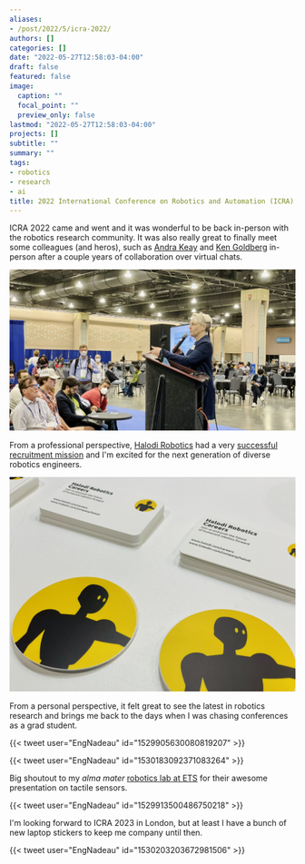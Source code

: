 ```yaml
---
aliases:
- /post/2022/5/icra-2022/
authors: []
categories: []
date: "2022-05-27T12:58:03-04:00"
draft: false
featured: false
image:
  caption: ""
  focal_point: ""
  preview_only: false
lastmod: "2022-05-27T12:58:03-04:00"
projects: []
subtitle: ""
summary: ""
tags:
- robotics
- research
- ai
title: 2022 International Conference on Robotics and Automation (ICRA) Recap
---
```


ICRA 2022 came and went and it was wonderful to be back in-person with the robotics research community.
It was also really great to finally meet some colleagues (and heros), such as [Andra Keay](https://www.linkedin.com/in/andra-keay/) and [Ken Goldberg](https://twitter.com/Ken_Goldberg) in-person after a couple years of collaboration over virtual chats.

![Andra Keay presenting startup insights.](./IMG_7477.JPEG)

From a professional perspective, [Halodi Robotics](https://www.halodi.com/) had a very [successful recruitment mission](https://www.halodi.com/careers) and I'm excited for the next generation of diverse robotics engineers.

![Halodi Robotics laptop stickers and business cards.](./IMG_7461.jpeg)

From a personal perspective, it felt great to see the latest in robotics research and brings me back to the days when I was chasing conferences as a grad student.

{{< tweet user="EngNadeau" id="1529905630080819207" >}}

{{< tweet user="EngNadeau" id="1530183092371083264" >}}

Big shoutout to my *alma mater* [robotics lab at ETS](https://en.etsmtl.ca/unites-de-recherche/coro/accueil?lang=en-CA) for their awesome presentation on tactile sensors.

{{< tweet user="EngNadeau" id="1529913500486750218" >}}

I'm looking forward to ICRA 2023 in London, but at least I have a bunch of new laptop stickers to keep me company until then.

{{< tweet user="EngNadeau" id="1530203203672981506" >}}